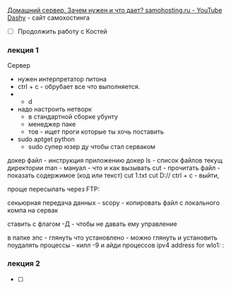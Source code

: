 [Домашний сервер. Зачем нужен и что дает? samohosting.ru - YouTube](https://youtu.be/egjHd1a0WgA)
[Dashy](https://start.samohosting.ru/) - сайт самохостинга

- [ ] Продолжить работу с Костей 
### лекция 1
Сервер
- нужен интерпретатор питона
- ctrl + c - обрубает все что выполняется. 
- - d 
- надо настроить нетворк 
	- в стандартной сборке убунту 
	- менеджер паке
	- тов - ищет проги которые ты хочь поставить
- sudo aptget python 
	- sudo супер юзер ду
чтобы стал серваком

докер файл - инструкция приложению докер
ls - список файлов текущ директории
man - мануал - что и как вызывать
cut - прочитать файл - показать содержимое (код или текст)
cut 1.txt 
cut D://
ctrl + c - выйти, 

проще пересылать через FTP:

секьюрная передача данных - 
	scopy - копировать файл с локального компа на сервак

ставить с флагом -Д - чтобы не давать ему управление 

в папке эпс - глянуть что установлено - можно глянуть и установить
поудалять процессы - килл -9 и айди процессов 
ipv4 address for wlo1: : 

### лекция 2

- [ ] 